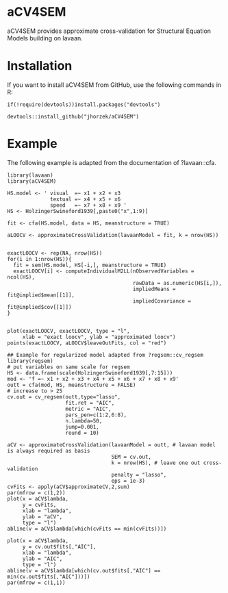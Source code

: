 # aCV4SEM

aCV4SEM provides approximate cross-validation for Structural Equation Models building on lavaan.

# Installation

If you want to install aCV4SEM from GitHub, use the following commands in R:

    if(!require(devtools))install.packages("devtools")

    devtools::install_github("jhorzek/aCV4SEM")
    

# Example

The following example is adapted from the documentation of ?lavaan::cfa.

    library(lavaan)
    library(aCV4SEM)
    
    HS.model <- ' visual  =~ x1 + x2 + x3
                  textual =~ x4 + x5 + x6
                  speed   =~ x7 + x8 + x9 '
    HS <- HolzingerSwineford1939[,paste0("x",1:9)]
    
    fit <- cfa(HS.model, data = HS, meanstructure = TRUE)
    
    aLOOCV <- approximateCrossValidation(lavaanModel = fit, k = nrow(HS))
    
    
    exactLOOCV <- rep(NA, nrow(HS))
    for(i in 1:nrow(HS)){
      fit = sem(HS.model, HS[-i,], meanstructure = TRUE)
      exactLOOCV[i] <- computeIndividualM2LL(nObservedVariables = ncol(HS), 
                                             rawData = as.numeric(HS[i,]),
                                             impliedMeans = fit@implied$mean[[1]], 
                                             impliedCovariance = fit@implied$cov[[1]])
    }
    
    
    plot(exactLOOCV, exactLOOCV, type = "l",
         xlab = "exact loocv", ylab = "approximated loocv")
    points(exactLOOCV, aLOOCV$leaveOutFits, col = "red")
    
    ## Example for regularized model adapted from ?regsem::cv_regsem
    library(regsem)
    # put variables on same scale for regsem
    HS <- data.frame(scale(HolzingerSwineford1939[,7:15]))
    mod <- 'f =~ x1 + x2 + x3 + x4 + x5 + x6 + x7 + x8 + x9'
    outt = cfa(mod, HS, meanstructure = FALSE)
    # increase to > 25
    cv.out = cv_regsem(outt,type="lasso", 
                       fit.ret = "AIC",
                       metric = "AIC",
                       pars_pen=c(1:2,6:8),
                       n.lambda=50,
                       jump=0.001, 
                       round = 10)
    
    aCV <- approximateCrossValidation(lavaanModel = outt, # lavaan model is always required as basis
                                      SEM = cv.out, 
                                      k = nrow(HS), # leave one out cross-validation
                                      penalty = "lasso",
                                      eps = 1e-3)
    cvFits <- apply(aCV$approximateCV,2,sum)
    par(mfrow = c(1,2))
    plot(x = aCV$lambda, 
         y = cvFits,
         xlab = "lambda", 
         ylab = "aCV", 
         type = "l")
    abline(v = aCV$lambda[which(cvFits == min(cvFits))])
    
    plot(x = aCV$lambda, 
         y = cv.out$fits[,"AIC"],
         xlab = "lambda", 
         ylab = "AIC", 
         type = "l")
    abline(v = aCV$lambda[which(cv.out$fits[,"AIC"] == min(cv.out$fits[,"AIC"]))])
    par(mfrow = c(1,1))

